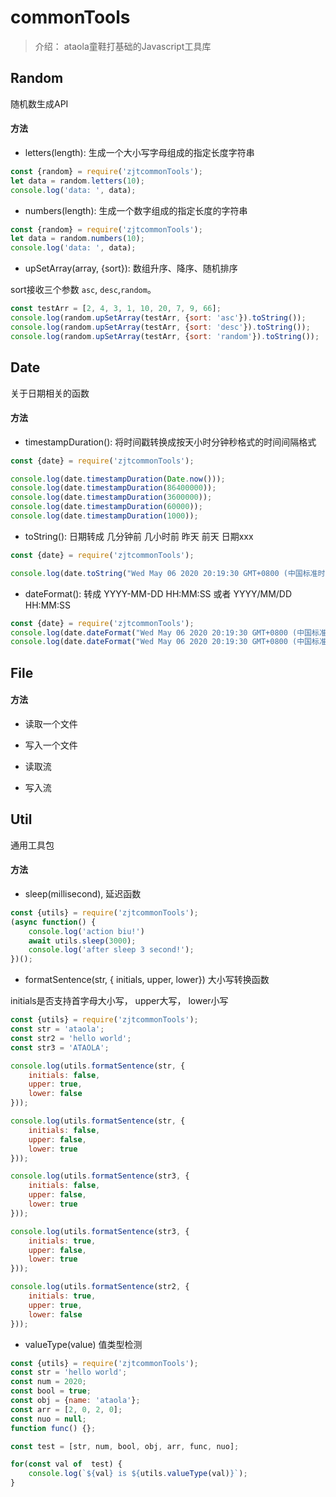 # commonTools

> 介绍： ataola童鞋打基础的Javascript工具库


## Random

随机数生成API

#### 方法

* letters(length): 生成一个大小写字母组成的指定长度字符串

```js
const {random} = require('zjtcommonTools');
let data = random.letters(10);
console.log('data: ', data);
```

* numbers(length): 生成一个数字组成的指定长度的字符串

```js
const {random} = require('zjtcommonTools');
let data = random.numbers(10);
console.log('data: ', data);
```

* upSetArray(array, {sort}): 数组升序、降序、随机排序

sort接收三个参数 `asc`, `desc`,`random`。

```js
const testArr = [2, 4, 3, 1, 10, 20, 7, 9, 66];
console.log(random.upSetArray(testArr, {sort: 'asc'}).toString());
console.log(random.upSetArray(testArr, {sort: 'desc'}).toString());
console.log(random.upSetArray(testArr, {sort: 'random'}).toString());
```

## Date

关于日期相关的函数

#### 方法

* timestampDuration(): 将时间戳转换成按天小时分钟秒格式的时间间隔格式

```js
const {date} = require('zjtcommonTools');

console.log(date.timestampDuration(Date.now()));
console.log(date.timestampDuration(86400000));
console.log(date.timestampDuration(3600000));
console.log(date.timestampDuration(60000));
console.log(date.timestampDuration(1000));
```

* toString(): 日期转成 几分钟前 几小时前  昨天 前天  日期xxx

```js
const {date} = require('zjtcommonTools');

console.log(date.toString("Wed May 06 2020 20:19:30 GMT+0800 (中国标准时间)"));
```

* dateFormat(): 转成 YYYY-MM-DD HH:MM:SS 或者 YYYY/MM/DD HH:MM:SS
```js
const {date} = require('zjtcommonTools');
console.log(date.dateFormat("Wed May 06 2020 20:19:30 GMT+0800 (中国标准时间)", 'YYYY-MM-DD')); //2020-05-06
console.log(date.dateFormat("Wed May 06 2020 20:19:30 GMT+0800 (中国标准时间)", 'YYYY/MM/DD')); //2020/05/06
```

## File

#### 方法

* 读取一个文件

* 写入一个文件

* 读取流

* 写入流


## Util

通用工具包

#### 方法

* sleep(millisecond), 延迟函数

```js
const {utils} = require('zjtcommonTools');
(async function() {
    console.log('action biu!')
    await utils.sleep(3000);
    console.log('after sleep 3 second!');
})();
```
* formatSentence(str, { initials, upper, lower})  大小写转换函数

initials是否支持首字母大小写， upper大写， lower小写

```js
const {utils} = require('zjtcommonTools');
const str = 'ataola';
const str2 = 'hello world';
const str3 = 'ATAOLA';

console.log(utils.formatSentence(str, {
    initials: false,
    upper: true,
    lower: false
}));

console.log(utils.formatSentence(str, {
    initials: false,
    upper: false,
    lower: true
}));

console.log(utils.formatSentence(str3, {
    initials: false,
    upper: false,
    lower: true
}));

console.log(utils.formatSentence(str3, {
    initials: true,
    upper: false,
    lower: true
}));

console.log(utils.formatSentence(str2, {
    initials: true,
    upper: true,
    lower: false
}));
```
* valueType(value) 值类型检测

```js
const {utils} = require('zjtcommonTools');
const str = 'hello world';
const num = 2020;
const bool = true;
const obj = {name: 'ataola'};
const arr = [2, 0, 2, 0];
const nuo = null;
function func() {};

const test = [str, num, bool, obj, arr, func, nuo];

for(const val of  test) {
    console.log(`${val} is ${utils.valueType(val)}`);
}
```


